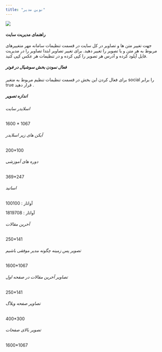 ```yaml
---
title: "نوین مدیر"
---
```


![](eborhan.png)

#### راهنمای مدیریت سایت

جهت تغییر   متن ها و تصاویر در کل سایت  در قسمت تنظیمات سامانه مهر متغییرهای مربوط به هر متن و یا تصویر را تغییر دهید.
برای تغییر تصاویر ابتدا تصاویر را در مدیریت فایل آپلود کرده  و آدرس هر تصویر را کپی کرده و در تنظیمات هر عکس کپی کنید.

##### فعال نمودن بخش سوشیال در فوتر

برای فعال کردن این بخش در قسمت تنظیمات
تنظیم مربوط به متغیر social را
برابر true قرار دهید
.

##### اندازه تصویر

###### اسلایدر سایت

1600 * 1067

###### آیکن های زیر اسلایدر

200*100

###### دوره های آموزشی

369*247

###### اساتید

100100 :   آواتار

1819708 :   آواتار

###### آخرین مقالات

250*141

###### تصویر پس زمینه چگونه مدیر موفقی باشیم

1600*1067

###### تصاویر آخرین مقالات در صفحه اول

250*141

###### تصاویر صفحه وبلاگ

400*300

###### تصویر بالای صفحات

1600*1067
